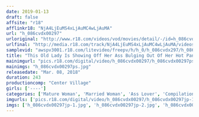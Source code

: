 ```yaml
---
date: 2019-01-13
draft: false
affsite: "r18"
afflinkr18: "NjA4LjEuMS4xLjAuMC4wLjAuMA"
url: "h_086cvdx00297"
urloriginal: "http://www.r18.com/videos/vod/movies/detail/-/id=h_086cvdx00297"
urlfinal: "http://media.r18.com/track/NjA4LjEuMS4xLjAuMC4wLjAuMA/videos/vod/movies/detail/-/id=h_086cvdx00297"
samplevid: "awspv3001.r18.com/litevideo/freepv/h/h_0/h_086cvdx297/h_086cvdx297_dmb_w.mp4"
title: "This Old Lady Is Showing Off Her Ass Bulging Out Of Her Hot Pants I Enjoyed Watching Her Ass Meat Ripple As I Pumped Her Over And Over In Furious Fucking Orgasmic Ecstasy!! 20 Ladies/4 Hours"
mainimgurl: "pics.r18.com/digital/video/h_086cvdx00297/h_086cvdx00297ps.jpg"
mainimgs: "h_086cvdx00297ps.jpg"
releasedate: "Mar. 08, 2018"
duration: 243
productioncomp: "Center Village"
girls: ['----']
categories: ['Mature Woman', 'Married Woman', 'Ass Lover', 'Compilation', 'Over 4 Hours', 'Hi-Def']
imgurls: ['pics.r18.com/digital/video/h_086cvdx00297/h_086cvdx00297jp-1.jpg', 'pics.r18.com/digital/video/h_086cvdx00297/h_086cvdx00297jp-2.jpg', 'pics.r18.com/digital/video/h_086cvdx00297/h_086cvdx00297jp-3.jpg', 'pics.r18.com/digital/video/h_086cvdx00297/h_086cvdx00297jp-4.jpg', 'pics.r18.com/digital/video/h_086cvdx00297/h_086cvdx00297jp-5.jpg', 'pics.r18.com/digital/video/h_086cvdx00297/h_086cvdx00297jp-6.jpg', 'pics.r18.com/digital/video/h_086cvdx00297/h_086cvdx00297jp-7.jpg', 'pics.r18.com/digital/video/h_086cvdx00297/h_086cvdx00297jp-8.jpg', 'pics.r18.com/digital/video/h_086cvdx00297/h_086cvdx00297jp-9.jpg', 'pics.r18.com/digital/video/h_086cvdx00297/h_086cvdx00297jp-10.jpg', 'pics.r18.com/digital/video/h_086cvdx00297/h_086cvdx00297jp-11.jpg', 'pics.r18.com/digital/video/h_086cvdx00297/h_086cvdx00297jp-12.jpg', 'pics.r18.com/digital/video/h_086cvdx00297/h_086cvdx00297jp-13.jpg', 'pics.r18.com/digital/video/h_086cvdx00297/h_086cvdx00297jp-14.jpg', 'pics.r18.com/digital/video/h_086cvdx00297/h_086cvdx00297jp-15.jpg', 'pics.r18.com/digital/video/h_086cvdx00297/h_086cvdx00297jp-16.jpg', 'pics.r18.com/digital/video/h_086cvdx00297/h_086cvdx00297jp-17.jpg', 'pics.r18.com/digital/video/h_086cvdx00297/h_086cvdx00297jp-18.jpg', 'pics.r18.com/digital/video/h_086cvdx00297/h_086cvdx00297jp-19.jpg', 'pics.r18.com/digital/video/h_086cvdx00297/h_086cvdx00297jp-20.jpg']
imgs: ['h_086cvdx00297jp-1.jpg', 'h_086cvdx00297jp-2.jpg', 'h_086cvdx00297jp-3.jpg', 'h_086cvdx00297jp-4.jpg', 'h_086cvdx00297jp-5.jpg', 'h_086cvdx00297jp-6.jpg', 'h_086cvdx00297jp-7.jpg', 'h_086cvdx00297jp-8.jpg', 'h_086cvdx00297jp-9.jpg', 'h_086cvdx00297jp-10.jpg', 'h_086cvdx00297jp-11.jpg', 'h_086cvdx00297jp-12.jpg', 'h_086cvdx00297jp-13.jpg', 'h_086cvdx00297jp-14.jpg', 'h_086cvdx00297jp-15.jpg', 'h_086cvdx00297jp-16.jpg', 'h_086cvdx00297jp-17.jpg', 'h_086cvdx00297jp-18.jpg', 'h_086cvdx00297jp-19.jpg', 'h_086cvdx00297jp-20.jpg']
---
```

